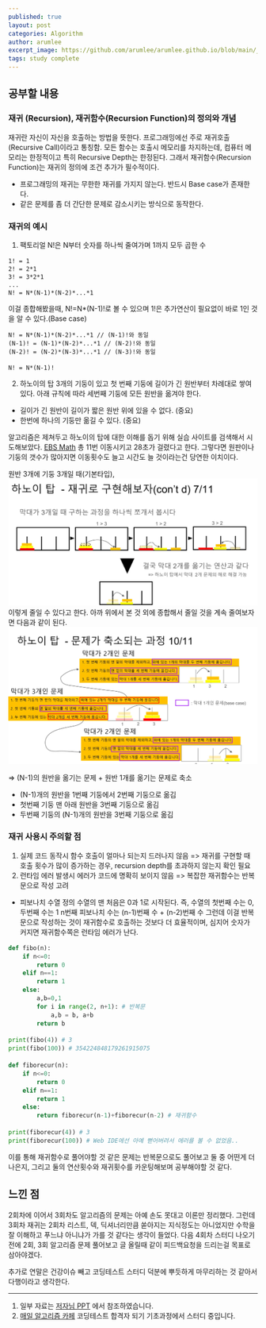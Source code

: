 ```yaml
---
published: true
layout: post
categories: Algorithm
author: arumlee
excerpt_image: https://github.com/arumlee/arumlee.github.io/blob/main/_posts/Algorithm/Screenshot_2023-12-24%20201821.png?raw=true
tags: study complete
---
```


## 공부할 내용

### 재귀 (Recursion), 재귀함수(Recursion Function)의 정의와 개념

재귀란 자신이 자신을 호출하는 방법을 뜻한다. 프로그래밍에선 주로 재귀호출 (Recursive Call)이라고 통칭함.
모든 함수는 호출시 메모리를 차지하는데, 컴퓨터 메모리는 한정적이고 특히 Recursive Depth는 한정된다.
그래서 재귀함수(Recursion Function)는 재귀의 정의에 조건 추가가 필수적이다.

- 프로그래밍의 재귀는 무한한 재귀를 가지지 않는다. 반드시 Base case가 존재한다.
- 같은 문제를 좀 더 간단한 문제로 감소시키는 방식으로 동작한다.

### 재귀의 예시

1. 팩토리얼
   N!은 N부터 숫자를 하나씩 줄여가며 1까지 모두 곱한 수

```
1! = 1
2! = 2*1
3! = 3*2*1
...
N! = N*(N-1)*(N-2)*...*1
```

이걸 종합해봤을때, N!=N\*(N-1)!로 볼 수 있으며 1!은 추가연산이 필요없이 바로 1인 것을 알 수 있다.(Base case)

```
N! = N*(N-1)*(N-2)*...*1 // (N-1)!와 동일
(N-1)! = (N-1)*(N-2)*...*1 // (N-2)!와 동일
(N-2)! = (N-2)*(N-3)*...*1 // (N-3)!와 동일

N! = N*(N-1)!
```

2. 하노이의 탑
   3개의 기둥이 있고 첫 번째 기둥에 길이가 긴 원반부터 차례대로 쌓여있다.
   아래 규칙에 따라 세번째 기둥에 모든 원반을 옮겨야 한다.

- 길이가 긴 원반이 길이가 짧은 원반 위에 있을 수 없다. (중요)
- 한번에 하나의 기둥만 옮길 수 있다. (중요)

알고리즘은 제쳐두고 하노이의 탑에 대한 이해를 돕기 위해 실습 사이트를 검색해서 시도해보았다.
[EBS Math](https://www.ebsmath.co.kr/resource/rscView?cate=10097&cate2=10163&cate3=10169&rscTpDscd=RTP01&grdCd=MGRD02&sno=28320&type=S&historyYn=study)
총 11번 이동시키고 28초가 걸렸다고 한다. 그렇다면 원판이나 기둥의 갯수가 많아지면 이동횟수도 늘고 시간도 늘 것이라는건 당연한 이치이다.

원반 3개에 기둥 3개일 때(기본타입), ![](https://github.com/arumlee/arumlee.github.io/blob/main/_posts/Algorithm/Screenshot_2023-12-24%20201821.png?raw=true) 이렇게 줄일 수 있다고 한다.
아까 위에서 본 것 외에 종합해서 줄일 것을 계속 줄여보자면 다음과 같이 된다.
![](https://github.com/arumlee/arumlee.github.io/blob/main/_posts/Algorithm/Screenshot_2023-12-24%20202028.png?raw=true)

=> (N-1)의 원반을 옮기는 문제 + 원반 1개를 옮기는 문제로 축소

- (N-1)개의 원반을 1번째 기둥에서 2번째 기둥으로 옮김
- 첫번째 기둥 맨 아래 원반을 3번째 기둥으로 옮김
- 두번째 기둥의 (N-1)개의 원반을 3번째 기둥으로 옮김

### 재귀 사용시 주의할 점

1. 실제 코드 동작시 함수 호출이 얼마나 되는지 드러나지 않음
   => 재귀를 구현할 때 호출 횟수가 많이 증가하는 경우, recursion depth를 초과하지 않는지 확인 필요
2. 런타임 에러 발생시 에러가 코드에 명확히 보이지 않음
   => 복잡한 재귀함수는 반복문으로 작성 고려

- 피보나치 수열 정의
  수열의 맨 처음은 0과 1로 시작된다. 즉, 수열의 첫번째 수는 0, 두번째 수는 1
  n번째 피보나치 수는 (n-1)번째 수 + (n-2)번째 수
  그런데 이걸 반복문으로 작성하는 것이 재귀함수로 호출하는 것보다 더 효율적이며, 심지어 숫자가 커지면 재귀함수쪽은 런타임 에러가 난다.

```python
def fibo(n):
    if n<=0:
        return 0
    elif n==1:
        return 1
    else:
        a,b=0,1
        for i in range(2, n+1): # 반복문
            a,b = b, a+b
        return b

print(fibo(4)) # 3
print(fibo(100)) # 354224848179261915075

def fiborecur(n):
    if n<=0:
        return 0
    elif n==1:
        return 1
    else:
        return fiborecur(n-1)+fiborecur(n-2) # 재귀함수

print(fiborecur(4)) # 3
print(fiborecur(100)) # Web IDE에선 아예 뻗어버려서 에러를 볼 수 없었음..
```

이를 통해 재귀함수로 풀어야할 것 같은 문제는 반복문으로도 풀어보고 둘 중 어떤게 더 나은지, 그리고 둘의 연산횟수와 재귀횟수를 카운팅해보며 공부해야할 것 같다.

## 느낀 점

2회차에 이어서 3회차도 알고리즘의 문제는 아예 손도 못대고 이론만 정리했다.
그런데 3회차 재귀는 2회차 리스트, 덱, 딕셔너리만큼 쏟아지는 지식정도는 아니었지만 수학을 잘 이해하고 푸느냐 아니냐가 가를 것 같다는 생각이 들었다.
다음 4회차 스터디 나오기 전에 2회, 3회 알고리즘 문제 풀어보고 글 올릴때 같이 피드백요청을 드리는걸 목표로 삼아야겠다.

추가로 연말은 건강이슈 빼고 코딩테스트 스터디 덕분에 뿌듯하게 마무리하는 것 같아서 다행이라고 생각한다.

---

1. 일부 자료는 [저자님 PPT](https://www.slideshare.net/ultrasuperrok/1-4781) 에서 참조하였습니다.
2. [매일 알고리즘 카페](https://cafe.naver.com/dremdeveloper/948) 코딩테스트 합격자 되기 기초과정에서 스터디 중입니다.
